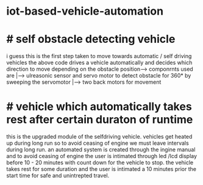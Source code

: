 # iot-based-vehicle-automation
# # self obstacle detecting vehicle 
i guess this is the first step taken to move towards automatic / self driving vehicles the above code drives a vehicle automatically and decides which direction to move depending on the obstacle position--> componrnts used are |--> ulreasonic sensor and servo motor to detect obstacle for 360* by sweeping the servomotor |--> two back motors for movement 

# # vehicle which automatically takes rest after certain duraton of runtime
this is the upgraded module of the selfdriving vehicle. vehicles get heated up during long run so to avoid ceasing of engine we must leave intervals during long run. an automated system is created through the ingine manual and to avoid ceasing of engine the user is intimated through led /lcd display before 10 - 20 minutes with count down for the vehicle to stop. the vehicle takes rest for some duration and the user is intimated a 10 minutes prior the start time for safe and unintrepted travel. 
